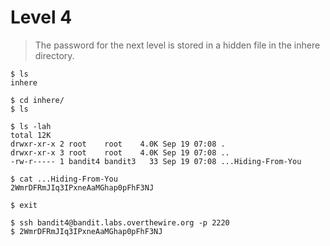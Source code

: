 # Level 4
> The password for the next level is stored in a hidden file in the inhere directory.

```shell
$ ls
inhere

$ cd inhere/
$ ls

$ ls -lah
total 12K
drwxr-xr-x 2 root    root    4.0K Sep 19 07:08 .
drwxr-xr-x 3 root    root    4.0K Sep 19 07:08 ..
-rw-r----- 1 bandit4 bandit3   33 Sep 19 07:08 ...Hiding-From-You

$ cat ...Hiding-From-You 
2WmrDFRmJIq3IPxneAaMGhap0pFhF3NJ

$ exit

$ ssh bandit4@bandit.labs.overthewire.org -p 2220
$ 2WmrDFRmJIq3IPxneAaMGhap0pFhF3NJ
```
